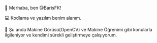 👋 Merhaba, ben @BarisFK!

💻 Kodlama ve yazılım benim alanım.

🚀 Şu anda Makine Görüsü(OpenCV) ve Makine Öğrenimi gibi konularla ilgileniyor ve kendimi sürekli geliştirmeye çalışıyorum.


